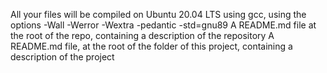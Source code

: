 All your files will be compiled on Ubuntu 20.04 LTS using gcc, using the options -Wall -Werror -Wextra -pedantic -std=gnu89
A README.md file at the root of the repo, containing a description of the repository
A README.md file, at the root of the folder of this project, containing a description of the project
